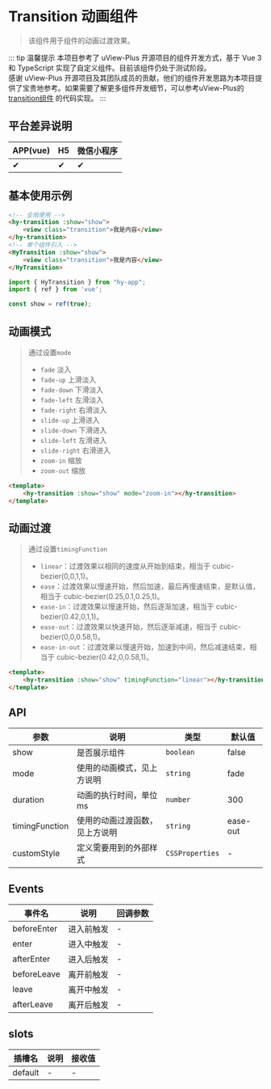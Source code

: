 # Transition 动画组件
> 该组件用于组件的动画过渡效果。

::: tip 温馨提示
本项目参考了 uView-Plus 开源项目的组件开发方式，基于 Vue 3 和 TypeScript 实现了自定义组件。目前该组件仍处于测试阶段。<br>
感谢 uView-Plus 开源项目及其团队成员的贡献，他们的组件开发思路为本项目提供了宝贵地参考。如果需要了解更多组件开发细节，可以参考uView-Plus的 [transition组件](https://uiadmin.net/uview-plus/components/transition.html) 的代码实现。
:::

## 平台差异说明

| APP(vue) | H5 | 微信小程序 |
|----------|----|-------|
| ✔        | ✔  | ✔     |

## 基本使用示例

```html
<!-- 全局使用 -->
<hy-transition :show="show">
    <view class="transition">我是内容</view>
</hy-transition>
<!-- 单个组件引入 -->
<HyTransition :show="show">
    <view class="transition">我是内容</view>
</HyTransition>
```
```ts
import { HyTransition } from "hy-app";
import { ref } from 'vue';

const show = ref(true);
```

## 动画模式
> 通过设置`mode`
> - `fade` 淡入
> - `fade-up` 上滑淡入
> - `fade-down` 下滑淡入
> - `fade-left` 左滑淡入
> - `fade-right` 右滑淡入
> - `slide-up` 上滑进入
> - `slide-down` 下滑进入
> - `slide-left` 左滑进入
> - `slide-right` 右滑进入
> - `zoom-in` 缩放
> - `zoom-out` 缩放

```html
<template>
    <hy-transition :show="show" mode="zoom-in"></hy-transition>
</template>
```

## 动画过渡
> 通过设置`timingFunction`
> - `linear`：过渡效果以相同的速度从开始到结束，相当于 cubic-bezier(0,0,1,1)。
> - `ease`：过渡效果以慢速开始，然后加速，最后再慢速结束，是默认值，相当于 cubic-bezier(0.25,0.1,0.25,1)。
> - `ease-in`：过渡效果以慢速开始，然后逐渐加速，相当于 cubic-bezier(0.42,0,1,1)。
> - `ease-out`：过渡效果以快速开始，然后逐渐减速，相当于 cubic-bezier(0,0,0.58,1)。
> - `ease-in-out`：过渡效果以慢速开始，加速到中间，然后减速结束，相当于 cubic-bezier(0.42,0,0.58,1)。

```html
<template>
    <hy-transition :show="show" timingFunction="linear"></hy-transition>
</template>
```

## API

| 参数             | 说明              | 类型              | 默认值      |
|----------------|-----------------|-----------------|----------|
| show           | 是否展示组件          | `boolean`       | false    |
| mode           | 使用的动画模式，见上方说明   | `string`        | fade     |
| duration       | 动画的执行时间，单位ms    | `number`        | 300      |
| timingFunction | 使用的动画过渡函数，见上方说明 | `string`        | ease-out |
| customStyle    | 定义需要用到的外部样式     | `CSSProperties` | -        |

## Events

| 事件名         | 说明    | 回调参数 |
|-------------|-------|------|
| beforeEnter | 进入前触发 | -    |
| enter       | 进入中触发 | -    |
| afterEnter  | 进入后触发 | -    |
| beforeLeave | 离开前触发 | -    |
| leave       | 离开中触发 | -    |
| afterLeave  | 离开后触发 | -    |

## slots

| 插槽名     | 说明 | 接收值 |
|---------|----|-----|
| default | -  | -   |


<demo-model url="pages/components/transition/transition"></demo-model>